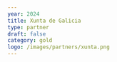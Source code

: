 ```yaml
---
year: 2024
title: Xunta de Galicia
type: partner
draft: false
category: gold
logo: /images/partners/xunta.png
---
```

